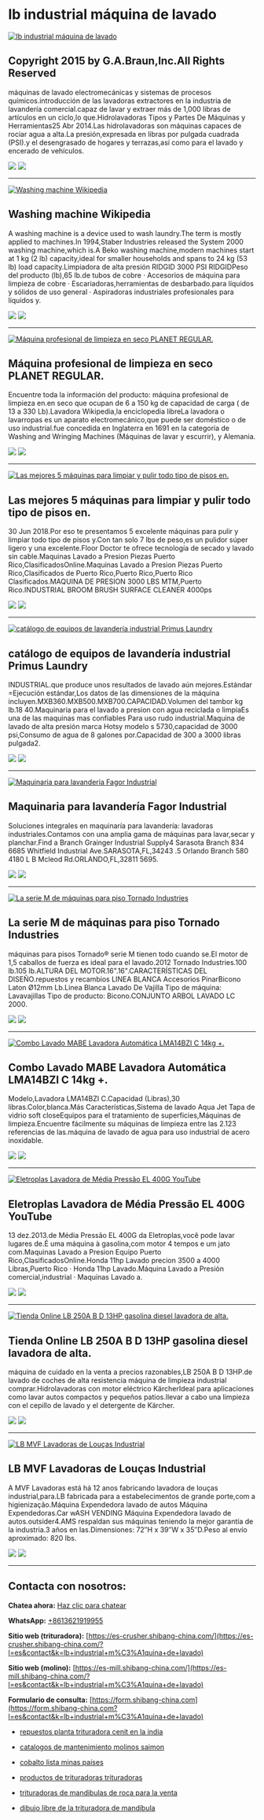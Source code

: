 # lb industrial máquina de lavado

<a href="https://swt.shibang-china.com/?l=es&img&k=lb+industrial+m%C3%A1quina+de+lavado" target="_blank">![lb industrial máquina de lavado](http://static.shibang-china.com/all-800x300/1487.jpg)</a>

## Copyright 2015 by G.A.Braun,Inc.All Rights Reserved
máquinas de lavado electromecánicas y sistemas de procesos químicos.introducción de las lavadoras extractores en la industria de lavandería comercial.capaz de lavar y extraer más de 1,000 libras de artículos en un ciclo,lo que.Hidrolavadoras Tipos y Partes De Máquinas y Herramientas25 Abr 2014.Las hidrolavadoras son máquinas capaces de rociar agua a alta.La presión,expresada en libras por pulgada cuadrada (PSI).y el desengrasado de hogares y terrazas,así como para el lavado y encerado de vehículos.


<a href="https://whatsapp.shibangsoft.com/WhatsApp.php" target="_blank" title="WhatsApp">![](http://static.shibang-china.com/icon/whatsapp.png)</a> <a href="https://swt.shibang-china.com/?l=es&icon&k=lb+industrial+m%C3%A1quina+de+lavado" target="_blank">![](http://static.shibang-china.com/icon/chat-es.png)</a>

---

<a href="https://swt.shibang-china.com/?l=es&img&k=lb+industrial+m%C3%A1quina+de+lavado" target="_blank">![Washing machine Wikipedia](http://static.shibang-china.com/all-800x300/311.jpg)</a>

## Washing machine Wikipedia
A washing machine is a device used to wash laundry.The term is mostly applied to machines.In 1994,Staber Industries released the System 2000 washing machine,which is.A Beko washing machine,modern machines start at 1 kg (2 lb) capacity,ideal for smaller households and spans to 24 kg (53 lb) load capacity.Limpiadora de alta presión RIDGID 3000 PSI RIDGIDPeso del producto (lb),65 lb.de tubos de cobre &middot; Accesorios de máquina para limpieza de cobre &middot; Escariadoras,herramientas de desbarbado.para líquidos y sólidos de uso general &middot; Aspiradoras industriales profesionales para líquidos y.


<a href="https://whatsapp.shibangsoft.com/WhatsApp.php" target="_blank" title="WhatsApp">![](http://static.shibang-china.com/icon/whatsapp.png)</a> <a href="https://swt.shibang-china.com/?l=es&icon&k=lb+industrial+m%C3%A1quina+de+lavado" target="_blank">![](http://static.shibang-china.com/icon/chat-es.png)</a>

---

<a href="https://swt.shibang-china.com/?l=es&img&k=lb+industrial+m%C3%A1quina+de+lavado" target="_blank">![Máquina profesional de limpieza en seco PLANET REGULAR.](http://static.shibang-china.com/all-800x300/1219.jpg)</a>

## Máquina profesional de limpieza en seco PLANET REGULAR.
Encuentre toda la información del producto: máquina profesional de limpieza en.en seco que ocupan de 6 a 150 kg de capacidad de carga ( de 13 a 330 Lb).Lavadora Wikipedia,la enciclopedia libreLa lavadora o lavarropas es un aparato electromecánico,que puede ser doméstico o de uso industrial.fue concedida en Inglaterra en 1691 en la categoría de Washing and Wringing Machines (Máquinas de lavar y escurrir),​ y Alemania.


<a href="https://whatsapp.shibangsoft.com/WhatsApp.php" target="_blank" title="WhatsApp">![](http://static.shibang-china.com/icon/whatsapp.png)</a> <a href="https://swt.shibang-china.com/?l=es&icon&k=lb+industrial+m%C3%A1quina+de+lavado" target="_blank">![](http://static.shibang-china.com/icon/chat-es.png)</a>

---

<a href="https://swt.shibang-china.com/?l=es&img&k=lb+industrial+m%C3%A1quina+de+lavado" target="_blank">![Las mejores 5 máquinas para limpiar y pulir todo tipo de pisos en.](http://static.shibang-china.com/all-800x300/639.jpg)</a>

## Las mejores 5 máquinas para limpiar y pulir todo tipo de pisos en.
30 Jun 2018.Por eso te presentamos 5 excelente máquinas para pulir y limpiar todo tipo de pisos y.Con tan solo 7 lbs de peso,es un pulidor súper ligero y una excelente.Floor Doctor te ofrece tecnología de secado y lavado sin cable.Maquinas Lavado a Presion Piezas Puerto Rico,ClasificadosOnline.Maquinas Lavado a Presion Piezas Puerto Rico,Clasificados de Puerto Rico,Puerto Rico,Puerto Rico Clasificados.MAQUINA DE PRESION 3000 LBS MTM,Puerto Rico.INDUSTRIAL BROOM BRUSH SURFACE CLEANER 4000ps


<a href="https://whatsapp.shibangsoft.com/WhatsApp.php" target="_blank" title="WhatsApp">![](http://static.shibang-china.com/icon/whatsapp.png)</a> <a href="https://swt.shibang-china.com/?l=es&icon&k=lb+industrial+m%C3%A1quina+de+lavado" target="_blank">![](http://static.shibang-china.com/icon/chat-es.png)</a>

---

<a href="https://swt.shibang-china.com/?l=es&img&k=lb+industrial+m%C3%A1quina+de+lavado" target="_blank">![catálogo de equipos de lavandería industrial Primus Laundry](http://static.shibang-china.com/all-800x300/252.jpg)</a>

## catálogo de equipos de lavandería industrial Primus Laundry
INDUSTRIAL.que produce unos resultados de lavado aún mejores.Estándar =Ejecución estándar,Los datos de las dimensiones de la máquina incluyen.MXB360.MXB500.MXB700.CAPACIDAD.Volumen del tambor kg lb.18 40.Maquinaria para el lavado a presion con agua reciclada o limpiaEs una de las maquinas mas confiables Para uso rudo industrial.Maquina de lavado de alta presión marca Hotsy modelo s 5730,capacidad de 3000 psi,Consumo de agua de 8 galones por.Capacidad de 300 a 3000 libras pulgada2.


<a href="https://whatsapp.shibangsoft.com/WhatsApp.php" target="_blank" title="WhatsApp">![](http://static.shibang-china.com/icon/whatsapp.png)</a> <a href="https://swt.shibang-china.com/?l=es&icon&k=lb+industrial+m%C3%A1quina+de+lavado" target="_blank">![](http://static.shibang-china.com/icon/chat-es.png)</a>

---

<a href="https://swt.shibang-china.com/?l=es&img&k=lb+industrial+m%C3%A1quina+de+lavado" target="_blank">![Maquinaria para lavandería Fagor Industrial](http://static.shibang-china.com/all-800x300/561.jpg)</a>

## Maquinaria para lavandería Fagor Industrial
Soluciones integrales en maquinaría para lavandería: lavadoras industriales.Contamos con una amplia gama de máquinas para lavar,secar y planchar.Find a Branch Grainger Industrial Supply4 Sarasota Branch 834 6685 Whitfield Industrial Ave.SARASOTA,FL,34243 .5 Orlando Branch 580 4180 L B Mcleod Rd.ORLANDO,FL,32811 5695.


<a href="https://whatsapp.shibangsoft.com/WhatsApp.php" target="_blank" title="WhatsApp">![](http://static.shibang-china.com/icon/whatsapp.png)</a> <a href="https://swt.shibang-china.com/?l=es&icon&k=lb+industrial+m%C3%A1quina+de+lavado" target="_blank">![](http://static.shibang-china.com/icon/chat-es.png)</a>

---

<a href="https://swt.shibang-china.com/?l=es&img&k=lb+industrial+m%C3%A1quina+de+lavado" target="_blank">![La serie M de máquinas para piso Tornado Industries](http://static.shibang-china.com/all-800x300/198.jpg)</a>

## La serie M de máquinas para piso Tornado Industries
máquinas para pisos Tornado® serie M tienen todo cuando se.El motor de 1,5 caballos de fuerza es ideal para el lavado.2012 Tornado Industries.100 lb.105 lb.ALTURA DEL MOTOR.16".16".CARACTERÍSTICAS DEL DISEÑO.repuestos y recambios LINEA BLANCA Accesorios PinarBicono Laton Ø12mm Lb.Linea Blanca Lavado De Vajilla Tipo de máquina: Lavavajillas Tipo de producto: Bicono.CONJUNTO ARBOL LAVADO LC 2000.


<a href="https://whatsapp.shibangsoft.com/WhatsApp.php" target="_blank" title="WhatsApp">![](http://static.shibang-china.com/icon/whatsapp.png)</a> <a href="https://swt.shibang-china.com/?l=es&icon&k=lb+industrial+m%C3%A1quina+de+lavado" target="_blank">![](http://static.shibang-china.com/icon/chat-es.png)</a>

---

<a href="https://swt.shibang-china.com/?l=es&img&k=lb+industrial+m%C3%A1quina+de+lavado" target="_blank">![Combo Lavado MABE Lavadora Automática LMA14BZI C 14kg +.](http://static.shibang-china.com/all-800x300/880.jpg)</a>

## Combo Lavado MABE Lavadora Automática LMA14BZI C 14kg +.
Modelo,Lavadora LMA14BZI C.Capacidad (Libras),30 libras.Color,blanca.Más Características,Sistema de lavado Aqua Jet Tapa de vidrio soft closeEquipos para el tratamiento de superficies,Máquinas de limpieza.Encuentre fácilmente su máquinas de limpieza entre las 2.123 referencias de las.máquina de lavado de agua para uso industrial de acero inoxidable.


<a href="https://whatsapp.shibangsoft.com/WhatsApp.php" target="_blank" title="WhatsApp">![](http://static.shibang-china.com/icon/whatsapp.png)</a> <a href="https://swt.shibang-china.com/?l=es&icon&k=lb+industrial+m%C3%A1quina+de+lavado" target="_blank">![](http://static.shibang-china.com/icon/chat-es.png)</a>

---

<a href="https://swt.shibang-china.com/?l=es&img&k=lb+industrial+m%C3%A1quina+de+lavado" target="_blank">![Eletroplas Lavadora de Média Pressão EL 400G YouTube](http://static.shibang-china.com/all-800x300/81.jpg)</a>

## Eletroplas Lavadora de Média Pressão EL 400G YouTube
13 dez.2013.de Média Pressão EL 400G da Eletroplas,você pode lavar lugares de.É uma máquina à gasolina,com motor 4 tempos e um jato com.Maquinas Lavado a Presion Equipo Puerto Rico,ClasificadosOnline.Honda 11hp Lavado precion 3500 a 4000 Libras,Puerto Rico &middot; Honda 11hp Lavado.Máquina Lavado a Presión comercial,industrial &middot; Maquinas Lavado a.


<a href="https://whatsapp.shibangsoft.com/WhatsApp.php" target="_blank" title="WhatsApp">![](http://static.shibang-china.com/icon/whatsapp.png)</a> <a href="https://swt.shibang-china.com/?l=es&icon&k=lb+industrial+m%C3%A1quina+de+lavado" target="_blank">![](http://static.shibang-china.com/icon/chat-es.png)</a>

---

<a href="https://swt.shibang-china.com/?l=es&img&k=lb+industrial+m%C3%A1quina+de+lavado" target="_blank">![Tienda Online LB 250A B D 13HP gasolina diesel lavadora de alta.](http://static.shibang-china.com/all-800x300/438.jpg)</a>

## Tienda Online LB 250A B D 13HP gasolina diesel lavadora de alta.
máquina de cuidado en la venta a precios razonables,LB 250A B D 13HP.de lavado de coches de alta resistencia máquina de limpieza industrial comprar.Hidrolavadoras con motor eléctrico KärcherIdeal para aplicaciones como lavar autos compactos y pequeños patios.llevar a cabo una limpieza con el cepillo de lavado y el detergente de Kärcher.


<a href="https://whatsapp.shibangsoft.com/WhatsApp.php" target="_blank" title="WhatsApp">![](http://static.shibang-china.com/icon/whatsapp.png)</a> <a href="https://swt.shibang-china.com/?l=es&icon&k=lb+industrial+m%C3%A1quina+de+lavado" target="_blank">![](http://static.shibang-china.com/icon/chat-es.png)</a>

---

<a href="https://swt.shibang-china.com/?l=es&img&k=lb+industrial+m%C3%A1quina+de+lavado" target="_blank">![LB MVF Lavadoras de Louças Industrial](http://static.shibang-china.com/all-800x300/878.jpg)</a>

## LB MVF Lavadoras de Louças Industrial
A MVF Lavadoras está há 12 anos fabricando lavadora de louças industrial,para.LB fabricada para a estabelecimentos de grande porte,com a higienização.Máquina Expendedora lavado de autos Máquina Expendedoras.Car wASH VENDING Máquina Expendedora lavado de autos.outsider4.AMS respaldan sus máquinas teniendo la mejor garantía de la industria.3 años en las.Dimensiones: 72″H x 39″W x 35″D.Peso al envío aproximado: 820 lbs.


<a href="https://whatsapp.shibangsoft.com/WhatsApp.php" target="_blank" title="WhatsApp">![](http://static.shibang-china.com/icon/whatsapp.png)</a> <a href="https://swt.shibang-china.com/?l=es&icon&k=lb+industrial+m%C3%A1quina+de+lavado" target="_blank">![](http://static.shibang-china.com/icon/chat-es.png)</a>

---
## Contacta con nosotros:

**Chatea ahora:** [Haz clic para chatear](https://swt.shibang-china.com?l=es&contact&k=lb+industrial+m%C3%A1quina+de+lavado)

**WhatsApp:**  [+8613621919955](https://whatsapp.shibangsoft.com/WhatsApp.php)

**Sitio web (trituradora):** [https://es-crusher.shibang-china.com/](https://es-crusher.shibang-china.com/?l=es&contact&k=lb+industrial+m%C3%A1quina+de+lavado)

**Sitio web (molino):** [https://es-mill.shibang-china.com/](https://es-mill.shibang-china.com/?l=es&contact&k=lb+industrial+m%C3%A1quina+de+lavado)

**Formulario de consulta:** [https://form.shibang-china.com](https://form.shibang-china.com?l=es&contact&k=lb+industrial+m%C3%A1quina+de+lavado)

* [repuestos planta trituradora cenit en la india](../53/repuestos%20planta%20trituradora%20cenit%20en%20la%20india.md)

* [catalogos de mantenimiento molinos saimon](../60/catalogos%20de%20mantenimiento%20molinos%20saimon.md)

* [cobalto lista minas países](../62/cobalto%20lista%20minas%20pa%C3%ADses.md)

* [productos de trituradoras trituradoras](../57/productos%20de%20trituradoras%20trituradoras.md)

* [trituradoras de mandibulas de roca para la venta](../62/trituradoras%20de%20mandibulas%20de%20roca%20para%20la%20venta.md)

* [dibujo libre de la trituradora de mandíbula](../55/dibujo%20libre%20de%20la%20trituradora%20de%20mand%C3%ADbula.md)